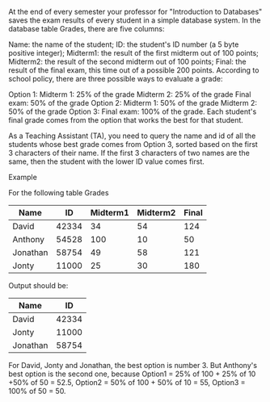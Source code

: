 At the end of every semester your professor for "Introduction to Databases" saves the exam results of every student in a simple database system. In the database table Grades, there are five columns:

Name: the name of the student;
ID: the student's ID number (a 5 byte positive integer);
Midterm1: the result of the first midterm out of 100 points;
Midterm2: the result of the second midterm out of 100 points;
Final: the result of the final exam, this time out of a possible 200 points.
According to school policy, there are three possible ways to evaluate a grade:

Option 1:
Midterm 1: 25% of the grade
Midterm 2: 25% of the grade
Final exam: 50% of the grade
Option 2:
Midterm 1: 50% of the grade
Midterm 2: 50% of the grade
Option 3:
Final exam: 100% of the grade.
Each student's final grade comes from the option that works the best for that student.

As a Teaching Assistant (TA), you need to query the name and id of all the students whose best grade comes from Option 3, sorted based on the first 3 characters of their name. If the first 3 characters of two names are the same, then the student with the lower ID value comes first.

Example

For the following table Grades

| Name     | ID    | Midterm1 | Midterm2 | Final |
|----------|-------|----------|----------|-------|
| David    | 42334 | 34       | 54       | 124   |
| Anthony  | 54528 | 100      | 10       | 50    |
| Jonathan | 58754 | 49       | 58       | 121   |
| Jonty    | 11000 | 25       | 30       | 180   |

Output should be:

| Name     | ID    |
|----------|-------|
| David    | 42334 |
| Jonty    | 11000 |
| Jonathan | 58754 |

For David, Jonty and Jonathan, the best option is number 3. But Anthony's best option is the second one, because Option1 = 25% of 100 + 25% of 10 +50% of 50 = 52.5, Option2 = 50% of 100 + 50% of 10 = 55, Option3 = 100% of 50 = 50.
